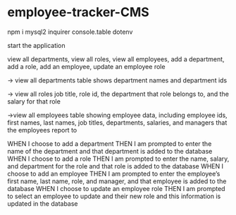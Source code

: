 # employee-tracker-CMS

npm i mysql2 inquirer console.table dotenv

start the application

view all departments,
view all roles,
view all employees,
add a department,
add a role,
add an employee,
update an employee role

-> view all departments
table shows department names and department ids

-> view all roles
job title, role id, the department that role belongs to, and the salary for that role

->view all employees
table showing employee data, including employee ids, first names, last names, job titles, departments, salaries, and managers that the employees report to

WHEN I choose to add a department
THEN I am prompted to enter the name of the department and that department is added to the database
WHEN I choose to add a role
THEN I am prompted to enter the name, salary, and department for the role and that role is added to the database
WHEN I choose to add an employee
THEN I am prompted to enter the employee’s first name, last name, role, and manager, and that employee is added to the database
WHEN I choose to update an employee role
THEN I am prompted to select an employee to update and their new role and this information is updated in the database

